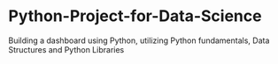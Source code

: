 # Python-Project-for-Data-Science
Building a dashboard using Python, utilizing Python fundamentals, Data Structures and Python Libraries
